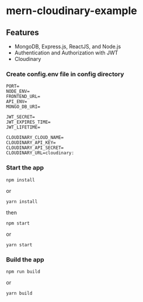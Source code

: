 # mern-cloudinary-example

## Features
- MongoDB, Express.js, ReactJS, and Node.js
- Authentication and Authorization with JWT
- Cloudinary


### Create config.env file in config directory
```env
PORT=
NODE_ENV=
FRONTEND_URL=
API_ENV=
MONGO_DB_URI=

JWT_SECRET=
JWT_EXPIRES_TIME=
JWT_LIFETIME=

CLOUDINARY_CLOUD_NAME=
CLOUDINARY_API_KEY=
CLOUDINARY_API_SECRET=
CLOUDINARY_URL=cloudinary:

```
### Start the app
```shell
npm install
```
or 
```shell
yarn install
```
then
```shell
npm start
```
or 

```shell
yarn start
```

### Build the app
```shell
npm run build
```
or 

```shell
yarn build
```